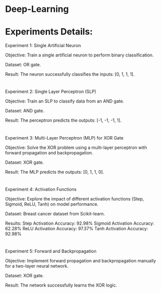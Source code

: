 # Deep-Learning

# Experiments Details:

Experiment 1: Single Artificial Neuron

Objective: Train a single artificial neuron to perform binary classification.

Dataset: OR gate.

Result: The neuron successfully classifies the inputs: [0, 1, 1, 1].
#


Experiment 2: Single Layer Perceptron (SLP)

Objective: Train an SLP to classify data from an AND gate.

Dataset: AND gate.

Result: The perceptron predicts the outputs: [-1, -1, -1, 1].
#


Experiment 3: Multi-Layer Perceptron (MLP) for XOR Gate

Objective: Solve the XOR problem using a multi-layer perceptron with forward propagation and backpropagation.

Dataset: XOR gate.

Result: The MLP predicts the outputs: [0, 1, 1, 0].
#


Experiment 4: Activation Functions

Objective: Explore the impact of different activation functions (Step, Sigmoid, ReLU, Tanh) on model performance.

Dataset: Breast cancer dataset from Scikit-learn.

Results:
Step Activation Accuracy: 92.98%
Sigmoid Activation Accuracy: 62.28%
ReLU Activation Accuracy: 97.37%
Tanh Activation Accuracy: 92.98%
#


Experiment 5: Forward and Backpropagation

Objective: Implement forward propagation and backpropagation manually for a two-layer neural network.

Dataset: XOR gate.

Result: The network successfully learns the XOR logic.
